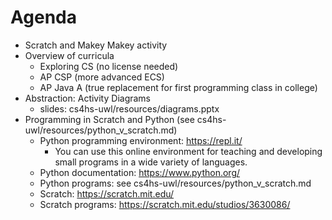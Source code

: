 Agenda
=======

 - Scratch and Makey Makey activity
 - Overview of curricula
    - Exploring CS (no license needed)
    - AP CSP (more advanced ECS)
    - AP Java A (true replacement for first programming class in college)
 - Abstraction: Activity Diagrams
    - slides: cs4hs-uwl/resources/diagrams.pptx
 - Programming in Scratch and Python (see cs4hs-uwl/resources/python_v_scratch.md)
    - Python programming environment: https://repl.it/
       - You can use this online environment for teaching and developing small programs in a wide variety of languages.
    - Python documentation: https://www.python.org/
    - Python programs: see cs4hs-uwl/resources/python_v_scratch.md
    - Scratch: https://scratch.mit.edu/
    - Scratch programs: https://scratch.mit.edu/studios/3630086/
